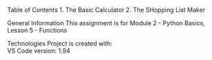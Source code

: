 Table of Contents
    1. The Basic Calculator
    2. The SHopping List Maker

General Information
    This assignment is for Module 2 - Python Basics, Lesson 5 - Functions
    
Technologies
  Project is created with:  
    VS Code version: 1.94